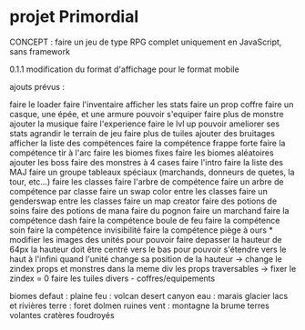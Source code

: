 # projet Primordial

CONCEPT : faire un jeu de type RPG complet uniquement en JavaScript, sans framework

0.1.1
modification du format d'affichage pour le format mobile

ajouts prévus : 

faire le loader
faire l'inventaire
afficher les stats
faire un prop coffre
faire un casque, une épée, et une armure
pouvoir s'equiper
faire plus de monstre
ajouter la musique
faire l'experience
faire le lvl up
pouvoir ameliorer ses stats
agrandir le terrain de jeu
faire plus de tuiles
ajouter des bruitages
afficher la liste des compétences
faire la compétence frappe forte
faire la compétence tir à l'arc
faire les biomes fixes
faire les biomes aléatoires
ajouter les boss
faire des monstres à 4 cases
faire l'intro
faire la liste des MAJ
faire un groupe tableaux spéciaux (marchands, donneurs de quetes, la tour, etc...)
faire les classes
faire l'arbre de compétence
faire un arbre de compétence par classe
faire un swap color entre les classes
faire un genderswap entre les classes
faire un map creator
faire des potions de soins
faire des potions de mana
faire du pognon
faire un marchand
faire la compétence dash
faire la compétence boule de feu
faire la compétence soin
faire la compétence invisibilité
faire la compétence piège à ours *
modifier les images des unités pour pouvoir faire depasser la hauteur de 64px
la hauteur doit être centré vers le bas pour pouvoir s'étendre vers le haut à l'infini
quand l'unité change sa position de la hauteur -> change le zindex
props et monstres dans la meme div
les props traversables -> fixer le zindex = 0 
faire les tuiles divers - coffres/equipements

biomes
    defaut :
        plaine
    feu :
        volcan
        desert
        canyon
    eau :
        marais
        glacier
        lacs et rivières
    terre : 
        foret
        dolmen
        ruines
    vent : 
        montagne
        la brume
        terres volantes
        cratères foudroyés